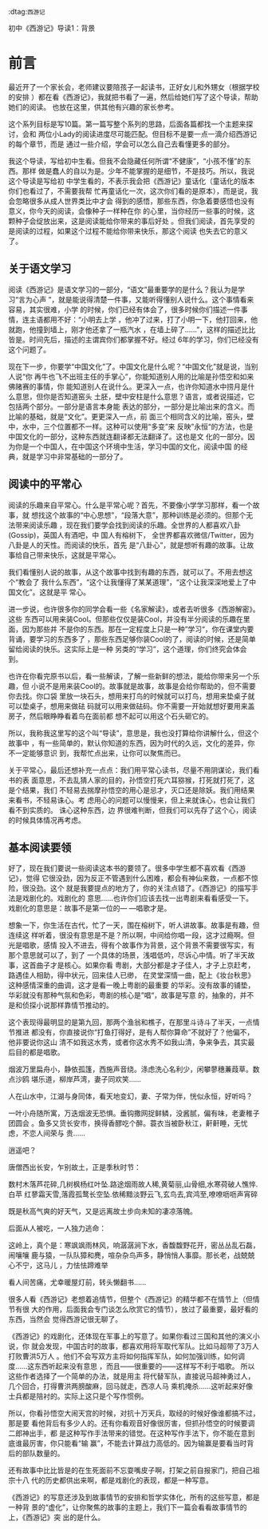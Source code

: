     
:dtag:`西游记`

初中《西游记》导读1：背景

前言
====

最近开了一个家长会，老师建议要陪孩子一起读书，正好女儿和外甥女（根据学校的安排
）都在看《西游记》，我就把书看了一遍，然后给她们写了这个导读，帮助她们的阅读。
也放在这里，供其他有兴趣的家长参考。

这个系列目标是写10篇。第一篇写整个系列的思路，后面各篇都找一个主题来探讨，会和
两位小Lady的阅读进度尽可能匹配。但目标不是要一点一滴介绍西游记的每个章节，而是
通过一些介绍，学会可以怎么自己去看懂更多的部分。

我这个导读，写给初中生看。但我不会隐藏任何所谓“不健康”，“小孩不懂”的东西。那样
做是蠢人的自以为是。少年不能掌握的是细节，不是技巧。所以，我说这个导读是写给初
中学生看的，不表示我会把《西游记》童话化（童话化的版本你们也看过了，不需要我帮
忙再童话化一次，这次你们看的是原本），而是说，我会忽略很多从成人世界类比中才会
得到的感悟，那些东西，你急着要感悟也没有意义，你今天的阅读，会像种子一样种在你
的心里，当你经历一些事的时候，这颗种子会绽放出来，这是阅读能给你带来的事后好处
。但我们阅读，首先享受的是阅读的过程，如果这个过程不能给你带来快乐，那这个阅读
也失去它的意义了。

## 关于语文学习

阅读《西游记》是语文学习的一部分，“语文”最重要学的是什么？我认为是学习“言为心声
”，就是能说得清楚一件事，又能听得懂别人说什么。这个事情看来容易，其实很难，小学
的时候，你们已经有体会了，很多时候你们描述一件事情，连主语都用不好：“小明去上学
，他冲了过来，打了小明一下，他打回来，他就跑，他撞到墙上，刚才他还拿了一瓶汽水
，在墙上碎了……”，这样的描述比比皆是。时间先后，描述的主谓宾你们都掌握不好。经过
6年的学习，你们已经没有这个问题了。

现在下一步，你要学“中国文化”了。中国文化是什么呢？“中国文化”就是说，当别人说“你
再牛也飞不出班主任的手掌心”，你能知道别人用的比喻是孙悟空和如来佛赌赛的事情，你
能知道别人在说什么。更深入一点，也许你知道水中捞月是什么意思，但你是否知道窑头
土胚，壁中安柱是什么意思？语言，或者说描述，它包括两个部分。一部分是语言本身能
表达的部分，一部分是比喻出来的含义。而比喻的基础，就是“文化”。更更深入一点，前
面三个相同含义的比喻，窑头，壁中，水中，三个位置都不一样。这种可以使用“多变”来
反映”永恒“的方法，也是中国文化的一部分，这种东西就连翻译都无法翻译了。这也是文
化的一部分。因为你是一个中国人，在中国这个环境中生活，学习中国的文化，阅读中国
的经典，就是学习中非常基础的一部分了。

## 阅读中的平常心

阅读的乐趣来自平常心。什么是平常心呢？首先，不要像小学学习那样，看一个故事，就
想找这个故事的“中心思想”，“段落大意”，那种训练是必须的。但那个无法带来阅读乐趣
，现在我们要学会找到阅读的乐趣。全世界的人都喜欢八卦(Gossip)，英国人有酒吧，中
国人有榕树下， 全世界都喜欢微信/Twitter，因为八卦是人的天性。而阅读的快乐，首先
是“八卦心”，就是想听有趣的故事。让故事给自己带来快乐，这就是平常心。

我们看懂别人说的故事，从这个故事中找到有趣的东西，就可以了。不用去想这个“教会了
我什么东西”，“这个让我懂得了某某道理”，“这个让我深深地爱上了中国文化”。这就是平
常心。

进一步说，也许很多你的同学会看一些《名家解读》，或者去听很多《西游解密》。这些
东西可以用来装Cool。但那些仅仅是装Cool，并没有半分阅读的乐趣在里面，因为那些并
不是你的东西。那在一定程度上只是一种”学习“，你在课堂内要背诵，要学习的东西多了
，那些东西足够你装Cool的了，阅读的时候，还是简单留给阅读的快乐。这实际上是一种
另类的“学习”，这个道理，你们终究会体会到。

也许在你看完原书以后，看一些解读，了解一些新鲜的想法，能给你带来另一个乐趣，但
小说不是用来装Cool的。故事就是故事，故事是会给你帮助的，但不需要你去找。你口袋
里放一块石头，想用来打鸟的时候就可以打鸟，想用来垫桌子就可以垫桌子，想用来做砝
码就可以用来做砝码。你不需要一开始就想好要用来盖房子，然后眼睁睁看着鸟在面前都
想不起可以用这个石头砸它的。

所以，我称我这里写的这个叫“导读”，意思是，我也没打算给你讲解什么，但这个故事中
，有一些简单的，默认你知道的东西，因为时代的久远，文化的差异，你不一定能够意识
到，我帮忙点出来，让你可以聚焦而已。

关于平常心，最后还想补充一点点：我们用平常心读书，尽量不用阴谋论，我们看书的表
面意思，不去乱猜人家的目的，孙悟空打死六耳猕猴，打死就打死了，这是个结果，我们
不轻易去揣摩孙悟空的用心是忌才，灭口还是除妖。我们用结果来看书，不轻易诛心。考
虑用心的问题可以慢慢来，但上来就诛心，也会让我们看不到实质的。 诛心这种东西，边
界很难判断，但我们可以先存了这个心，阅读的时候具体情况再考虑。

## 基本阅读要领

好了，现在我们要说一些阅读这本书的要领了。很多中学生都不喜欢看《西游记》，觉得
它很没劲，因为反正不管遇到什么困难，都会有神仙来救，一点都不惊险，很没劲。这个
就是我要提点的地方了，你的关注点错了。《西游记》的描写手法是戏剧化的。戏剧化的
意思……也许你们应该去找一出粤剧来看看感受一下。戏剧化的意思是：故事不是第一位的—
—唱歌才是。

想象一下，你生活在古代，忙了一天，围在榕树下，听人讲故事。故事是有趣，但连续这
样听着，很没有意思是不是？所以啊，中间给你唱一段，这才过瘾啊。但光是唱歌，感情
投入不进去，得有个故事作为背景，这个背景不需要很写实，有那个意思就可以了，到了
一个具体的场景，浅唱低吟，尽诉心中情。听了半天故事，这首曲子才是核心。如果你看
粤剧，大部分都是才子佳人，才子上京赶考，路遇佳人相助，得中状元，回来佳人已缈，
在灵堂深情一曲，配上《妆台秋思》这种感情深重的曲调，这才是看一晚上粤剧的最重要
的华彩。没有故事的铺垫，华彩就没有那种气氛和色彩，粤剧的核心是”唱“，故事是写意
的，抽象的，并不是和侦探小说那样靠情节推动的。

这个表现得最明显的是第九回，那两个渔翁和樵子，在那里斗诗斗了半天，一点情节推进
都没有，你直接说你“打鱼打得好，是有人帮你算命”不就好了？他偏不，他非要说你这山
清不如我这水秀，或者你这水秀不如我山清，争来争去，其实最后目的都是唱歌。

烟波万里扁舟小，静依孤篷，西施声音绕。涤虑洗心名利少，闲攀蓼穗蒹葭草。数点沙鸥
堪乐道，柳岸芦湾，妻子同欢笑……

人在山水中，江湖与身同体，看天地变幻，妻、子常为伴，恍似永恒，好听吗？

一叶小舟随所寓，万迭烟波无恐惧。垂钩撒网捉鲜鳞，没酱腻，偏有味，老妻稚子团圆会
。鱼多又货长安市，换得香醪吃个醉。蓑衣当被卧秋江，鼾鼾睡，无忧虑，不恋人间荣与
贵……

逍遥吧？

唐僧西出长安，乍别故土，正是季秋时节：

数村木落芦花碎,几树枫杨红叶坠.路途烟雨故人稀,黄菊丽,山骨细,水寒荷破人憔悴.白苹
红蓼霜天雪,落霞孤鹜长空坠.依稀黯淡野云飞,玄鸟去,宾鸿至,嘹嘹呖呖声宵碎

既是秋高气爽的好天气，又是远离故土步向未知的凄凉落魄。

后面从人被吃，一人独力逃命：

这岭上，真个是：寒飒飒雨林风，响潺潺涧下水，香馥馥野花开，密丛丛乱石磊，闹嚷嚷
鹿与猿，一队队獐和麂，喧杂杂鸟声多，静悄悄人事靡。那长老，战兢兢心不宁，这马儿
，力怯怯蹄难举

看人间苦痛，尤幸暖屋灯前，转头懒翻书……

很多人看《西游记》老想着追情节，但整个《西游记》的精华都不在情节上（但情节有很
大的作用，后面我会专门谈怎么欣赏它的情节），放过了最重要，最好看的东西，当然会
觉得西游记很无聊了。

《西游记》的戏剧化，还体现在军事上的写意了。如果你看过三国和其他的演义小说，你
就会发现，中国古时的故事，都喜欢用将军取代军队。比如马超带了3万人打败曹洪5万人
。他们不会写双方主将如何指挥军队，如何加强训练，如何调度……这东西听起来没有意思
，而且——很重要的——这样写不利于唱歌。 所以这些作者选择了一个简单的办法，就是用主
将代替军队，直接说马超神勇过人，几个回合，打得曹洪两膀酸麻，回马就走，西凉人马
乘机掩杀……这听起来好像士兵都是陪衬的。实际上这只是个写作惯例。

所以，你看孙悟空大闹天宫的时候，对抗十万天兵，取经的时候好像谁都搞不过，那是要
看他背后有多少人的。还有你看观音好像很厉害，但抓孙悟空的时候要调二郎神出手，都
是这种写作手法带来的错觉。在这种写作手法下，你不能在意到底谁最厉害，你只能看“输
赢”，不能去计算战力高低的。因为输赢是要看当时背后的部队数量的。

还有故事中比比皆是的在生死面前不忘耍嘴皮子啊，打架之前自报家门，把自己祖宗十八
代的历史都供出来啊，都是戏剧化的表现，都是一种写意。

《西游记》的写意还涉及到故事情节的安排和哲学实体化，所有的这些写意，都是一种背
景的“虚化”，让你聚焦的故事的主题上，我们下一篇会看看故事情节的上，《西游记》突
出的是什么。
